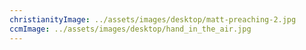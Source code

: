 ```yaml
---
christianityImage: ../assets/images/desktop/matt-preaching-2.jpg
ccmImage: ../assets/images/desktop/hand_in_the_air.jpg
---
```

